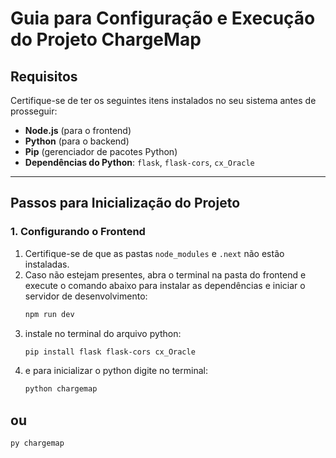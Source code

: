 # Guia para Configuração e Execução do Projeto ChargeMap

## Requisitos

Certifique-se de ter os seguintes itens instalados no seu sistema antes de prosseguir:
- **Node.js** (para o frontend)
- **Python** (para o backend)
- **Pip** (gerenciador de pacotes Python)
- **Dependências do Python**: `flask`, `flask-cors`, `cx_Oracle`

---

## Passos para Inicialização do Projeto

### 1. Configurando o Frontend

1. Certifique-se de que as pastas `node_modules` e `.next` não estão instaladas.
2. Caso não estejam presentes, abra o terminal na pasta do frontend e execute o comando abaixo para instalar as dependências e iniciar o servidor de desenvolvimento:
   ```bash
   npm run dev
3. instale no terminal do arquivo python: 
    ```bash
    pip install flask flask-cors cx_Oracle

4. e para inicializar o python digite no terminal: 
    ```bash
    python chargemap
##    ou
    py chargemap
